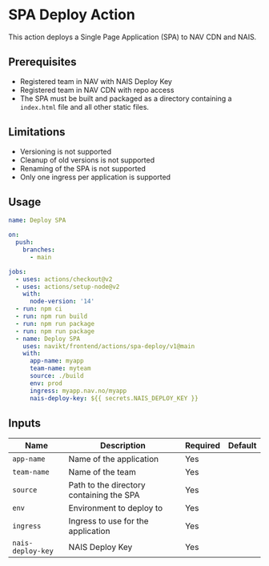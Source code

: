 # SPA Deploy Action

This action deploys a Single Page Application (SPA) to NAV CDN and NAIS.

## Prerequisites

* Registered team in NAV with NAIS Deploy Key
* Registered team in NAV CDN with repo access
* The SPA must be built and packaged as a directory containing a `index.html` file and all other static files.

## Limitations

* Versioning is not supported
* Cleanup of old versions is not supported
* Renaming of the SPA is not supported
* Only one ingress per application is supported

## Usage

```yaml
name: Deploy SPA

on:
  push:
    branches:
      - main

jobs:
  - uses: actions/checkout@v2
  - uses: actions/setup-node@v2
    with:
      node-version: '14'
  - run: npm ci
  - run: npm run build
  - run: npm run package
  - run: npm run package
  - name: Deploy SPA
    uses: navikt/frontend/actions/spa-deploy/v1@main
    with:
      app-name: myapp
      team-name: myteam
      source: ./build
      env: prod
      ingress: myapp.nav.no/myapp
      nais-deploy-key: ${{ secrets.NAIS_DEPLOY_KEY }}
```

## Inputs

| Name | Description | Required | Default |
| ---- | ----------- | -------- | ------- |
| `app-name` | Name of the application | Yes | |
| `team-name` | Name of the team | Yes | |
| `source` | Path to the directory containing the SPA | Yes | |
| `env` | Environment to deploy to | Yes | |
| `ingress` | Ingress to use for the application | Yes | |
| `nais-deploy-key` | NAIS Deploy Key | Yes | |
